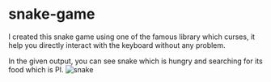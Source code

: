 # snake-game
I created this snake game using one of the famous library which curses, it help you directly interact with the keyboard without any problem.

In the given output, you can see snake which is hungry and searching for its food which is PI.
![snake](https://user-images.githubusercontent.com/39022530/71842779-78799000-30e8-11ea-9442-aa3d3e11dfcb.PNG)

